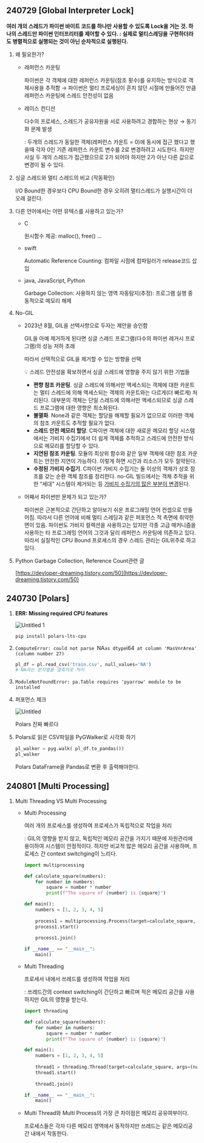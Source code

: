 ## 240729 [Global Interpreter Lock]

**여러 개의 스레드가 파이썬 바이트 코드를 하나만 사용할 수 있도록 Lock을 거는 것. 하나의 스레드만 파이썬 인터프리터를 제어할 수 있다. : 실제로 멀티스레딩을 구현하더라도 병렬적으로 실행되는 것이 아닌 순차적으로 실행된다.**

1. 왜 필요한가? 
    - 레퍼런스 카운팅
        
        파이썬은 각 객체에 대한 레퍼런스 카운팅(참조 횟수)를 유지하는 방식으로 객체사용을 추적함 → 파이썬은 멀티 프로세싱이 흔치 않던 시절에 만들어진 만큼 레퍼런스 카운팅에 스레드 안전성이 없음
        
    - 레이스 컨디션
        
        다수의 프로세스, 스레드가 공유자원을 서로 사용하려고 경합하는 현상 → 동기화 문제 발생
        
        : 두개의 스레드가 동일한 객체(레퍼런스 카운트 = 0)에 동시에 접근 했다고 했을때 각자 0인 기존 레퍼런스 카운트 변수를 2로 변경하려고 시도한다. 하지만 사실 두 개의 스레드가 접근했으므로 2가 되어야 하지만 2가 아닌 다른 값으로 변경이 될 수 있다.
        
2. 싱글 스레드와 멀티 스레드의 비교 (작동확인)
    
    I/O Bound한 경우보다 CPU Bound한 경우 오히려 멀티스레드가 실행시간이 더 오래 걸린다.
    
3. 다른 언어에서는 어떤 뮤텍스를 사용하고 있는가?
    - C
        
        원시함수 제공: malloc(), free() …
        
    - swift
        
        Automatic Reference Counting: 컴파일 시점에 컴파일러가 release코드 삽입
        
    - java, JavaScript, Python
        
        Garbage Collection: 사용하지 않는 영역 자동탐지(추정): 프로그램 실행 중 동적으로 메모리 해제
        
4. No-GIL
    - 2023년 8월, GIL을 선택사항으로 두자는 제안을 승인함
        
        GIL을 아예 제거하게 된다면 싱글 스레드 프로그램(다수의 파이썬 레거시 프로그램)의 성능 저하 초래
        
        따라서 선택적으로 GIL을 제거할 수 있는 방향을 선택
        
        <aside>
        💡 스레드 안전성을 확보하면서 싱글 스레드에 영향을 주지 않기 위한 기법들
        
        - **편향 참조 카운팅**. 싱글 스레드에 의해서만 액세스되는 객체에 대한 카운트는 멀티 스레드에 의해 액세스되는 객체의 카운트와는 다르게(더 빠르게) 처리된다. 대부분의 객체는 단일 스레드에 의해서만 액세스되므로 싱글 스레드 프로그램에 대한 영향은 최소화된다.
        - **불멸화**. None과 같은 객체는 할당을 해제할 필요가 없으므로 이러한 객체의 참조 카운트도 추적할 필요가 없다.
        - **스레드 안전 메모리 할당**. C파이썬 객체에 대한 새로운 메모리 할당 시스템에서는 가비지 수집기에서 더 쉽게 객체를 추적하고 스레드에 안전한 방식으로 메모리를 할당할 수 있다.
        - **지연된 참조 카운팅**. 모듈의 최상위 함수와 같은 일부 객체에 대한 참조 카운트는 안전한 지연이 가능하다. 이렇게 하면 시간과 리소스가 모두 절약된다.
        - **수정된 가비지 수집기**. C파이썬 가비지 수집기는 둘 이상의 객체가 상호 참조를 갖는 순환 객체 참조를 정리한다. no-GIL 빌드에서는 객체 추적을 위한 “세대” 시스템이 제거되는 등 [가비지 수집기의 많은 부분이 변경](https://peps.python.org/pep-0703/#garbage-collection-cycle-collection)된다.
        </aside>
        
    - 어째서 파이썬만 문제가 되고 있는가?
        
        파이썬은 근본적으로 간단하고 알아보기 쉬운 프로그래밍 언어 컨셉으로 만들어짐. 따라서 다른 언어에 비해 멀티 스레딩과 같은 퍼포먼스 적 측면에 취약한 면이 있음. 파이썬도 가비지 컬렉션을 사용하고는 있지만 각종 고급 매커니즘을 사용하는 타 프로그래밍 언어의 그것과 달리 레퍼런스 카운팅에 의존하고 있다. 따라서 실질적인 CPU Bound 프로세스의 경우 스레드 관리는 GIL위주로 하고 있다.
        
5. Python Garbage Collection, Reference Count관련 글
    
    [https://devloper-dreaming.tistory.com/50](https://devloper-dreaming.tistory.com/50)
    

## 240730 [Polars]

1. **ERR: Missing required CPU features**

   ![Untitled 1](https://github.com/user-attachments/assets/131342f5-4832-4d63-be4b-58f67d32f28c)
    
    ```bash
    pip install polars-lts-cpu
    ```
    
3. `ComputeError: could not parse `NA` as dtype `i64` at column 'MasVnrArea' (column number 27)`
    
    ```python
    pl_df = pl.read_csv('train.csv', null_values='NA')
    # NA라는 문자열을 결측치로 처리
    ```
    
4. `ModuleNotFoundError: pa.Table requires 'pyarrow' module to be installed`
5. 퍼포먼스 체크
    
    ![Untitled](%E2%93%9F%E2%93%A8%E2%93%A3%E2%93%97%E2%93%9E%E2%93%9D%2061a237b23fae43cab76f127edf4ede1a/Untitled%201.png)
    
    Polars 진짜 빠르다
    
6. Polars로 읽은 CSV파일을 PyGWalker로 시각화 하기
    
    ```python
    pl_walker = pyg.walk( pl_df.to_pandas())
    pl_walker
    ```
    
    Polars DataFrame을 Pandas로 변환 후 출력해야한다.
    

## 240801 [Multi Processing]

1. Multi Threading VS Multi Processing
    - Multi Processing
        
        여러 개의 프로세스를 생성하여 프로세스가 독립적으로 작업을 처리
        
        : GIL의 영향을 받지 않고, 독립적인 메모리 공간을 가지기 때문에 자원관리에 용이하여 시스템이 안정적이다. 하지만 비교적 많은 메모리 공간을 사용하며, 프로세스 간 context switchging이 느리다.
        
        ```python
        import multiprocessing
        
        def calculate_square(numbers):
            for number in numbers:
                square = number * number
                print(f"The square of {number} is {square}")
        
        def main():
            numbers = [1, 2, 3, 4, 5]
            
            process1 = multiprocessing.Process(target=calculate_square, args=(numbers,))
            process1.start()
            
            process1.join()
        
        if __name__ == "__main__":
            main()
        ```
        
    - Multi Threading
        
        프로세서 내에서 쓰레드를 생성하여 작업을 처리
        
        : 쓰레드간의 context switching이 간단하고 빠르며 적은 메모리 공간을 사용하지만 GIL의 영향을 받는다.
        
        ```python
        import threading
        
        def calculate_square(numbers):
            for number in numbers:
                square = number * number
                print(f"The square of {number} is {square}")
        
        def main():
            numbers = [1, 2, 3, 4, 5]
            
            thread1 = threading.Thread(target=calculate_square, args=(numbers,))
            thread1.start()
            
            thread1.join()
        
        if __name__ == "__main__":
            main()
        ```
        
    - Multi Thread와 Multi Process의 가장 큰 차이점은 메모리 공유여부이다.
        
        프로세스들은 각자 다른 메모리 영역에서 동작하지만 쓰레드는 같은 메모리공간 내에서 작동한다.
        
